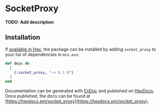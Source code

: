 # SocketProxy

**TODO: Add description**

## Installation

If [available in Hex](https://hex.pm/docs/publish), the package can be installed
by adding `socket_proxy` to your list of dependencies in `mix.exs`:

```elixir
def deps do
  [
    {:socket_proxy, "~> 0.1.0"}
  ]
end
```

Documentation can be generated with [ExDoc](https://github.com/elixir-lang/ex_doc)
and published on [HexDocs](https://hexdocs.pm). Once published, the docs can
be found at [https://hexdocs.pm/socket_proxy](https://hexdocs.pm/socket_proxy).

